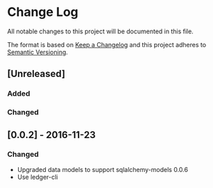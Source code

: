 # Change Log
All notable changes to this project will be documented in this file.

The format is based on [Keep a Changelog](http://keepachangelog.com/) 
and this project adheres to [Semantic Versioning](http://semver.org/).

## [Unreleased]
### Added

### Changed

## [0.0.2] - 2016-11-23
### Changed
- Upgraded data models to support sqlalchemy-models 0.0.6
- Use ledger-cli

